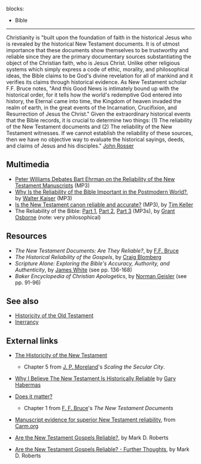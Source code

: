 blocks:
- Bible
---
Christianity is "built upon the foundation of faith in the
historical Jesus who is revealed by the historical New Testament
documents. It is of utmost importance that these documents show
themselves to be trustworthy and reliable since they are the
primary documentary sources substantiating the object of the
Christian faith, who is Jesus Christ. Unlike other religious
systems which simply express a code of ethic, morality, and
philosophical ideas, the Bible claims to be God's divine revelation
for all of mankind and it verifies its claims through historical
evidence. As New Testament scholar F.F. Bruce notes, "And this Good
News is intimately bound up with the historical order, for it tells
how the world's redemptive God entered into history, the Eternal
came into time, the Kingdom of heaven invaded the realm of earth,
in the great events of the Incarnation, Crucifixion, and
Resurrection of Jesus the Christ." Given the extraordinary
historical events that the Bible records, it is crucial to
determine two things: (1) The reliability of the New Testament
documents and (2) The reliability of the New Testament witnesses.
If we cannot establish the reliability of these sources, then we
have no objective way to evaluate the historical sayings, deeds,
and claims of Jesus and his disciples."
[John Rosser](http://www.john-lee-ministries.org/Current_Articles/Historicity/historicity.html)

## Multimedia

-   [Peter Williams Debates Bart Ehrman on the Reliability of the New Testament Manuscripts](http://media.premier.org.uk/unbelievable/f884634c-cd93-4002-a5fb-589cab03a90a.mp3)
    (MP3)
-   [Why Is the Reliability of the Bible Important in the Postmodern World?](http://maclaurin.org/mp3s/walter_kaiser_1.mp3),
    by [Walter Kaiser](Walter_Kaiser "Walter Kaiser") (MP3)
-   [Is the New Testament canon reliable and accurate?](http://download.redeemer.com/rpcsermons/QandA/Is_the_New_Testament_canon_reliable_and_accurate.mp3)
    (MP3), by [Tim Keller](Tim_Keller "Tim Keller")
-   The Reliability of the Bible:
    [Part 1](http://www.veritas.org/mediafiles/VTS-Osborne-1998-NorthCarolina-98VFNC03.mp3),
    [Part 2](http://www.veritas.org/mediafiles/VTS-Osborne-1998-NorthCarolina-98VFNC04.mp3),
    [Part 3](http://www.veritas.org/mediafiles/VTS-Osborne-1998-NorthCarolina-98VFNC05.mp3)
    (MP3s), by [Grant Osborne](Grant_Osborne "Grant Osborne") (note:
    very philosophical)


## Resources

-   *The New Testament Documents: Are They Reliable?*, by
    [F.F. Bruce](F.F._Bruce "F.F. Bruce")
-   *The Historical Reliability of the Gospels*, by
    [Craig Blomberg](Craig_Blomberg "Craig Blomberg")
-   *Scripture Alone: Exploring the Bible's Accuracy, Authority, and Authenticity*,
    by [James White](James_White "James White") (see pp. 136-168)
-   *Baker Encyclopedia of Christian Apologetics*, by
    [Norman Geisler](Norman_Geisler "Norman Geisler") (see pp. 91-96)

## See also

-   [Historicity of the Old Testament](Historicity_of_the_Old_Testament "Historicity of the Old Testament")
-   [Inerrancy](Inerrancy "Inerrancy")

## External links

-   [The Historicity of the New Testament](http://www.bethinking.org/bible-jesus/the-historicity-of-the-new-testament.htm)
    - Chapter 5 from
    [J. P. Moreland](J._P._Moreland "J. P. Moreland")'s
    *Scaling the Secular City*.
-   [Why I Believe The New Testament Is Historically Reliable](http://www.apologetics.com/default.jsp?bodycontent=/articles/historical_apologetics/habermas-nt.html)
    by [Gary Habermas](Gary_Habermas "Gary Habermas")
-   [Does it matter?](http://www.bible.ca/b-new-testament-documents-f-f-bruce-ch1.htm)
    - Chapter 1 from [F. F. Bruce](F._F._Bruce "F. F. Bruce")'s
    *The New Testament Documents*
-   [Manuscript evidence for superior New Testament reliability](http://www.carm.org/evidence/textualevidence.htm),
    from [Carm.org](http://www.carm.org)
-   [Are the New Testament Gospels Reliable?](http://www.markdroberts.com/htmfiles/resources/gospelsreliable.htm),
    by Mark D. Roberts

-   [Are the New Testament Gospels Reliable? - Further Thoughts](http://www.markdroberts.com/htmfiles/resources/gospelsreliable-more.htm),
    by Mark D. Roberts



